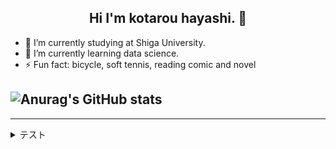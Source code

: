 <h2 align="center">Hi I'm kotarou hayashi. 👋</h2>

- 🔭 I’m currently studying at Shiga University.
- 🌱 I’m currently learning data science.
- ⚡ Fun fact: bicycle, soft tennis, reading comic and novel
<!-- - 👯 I’m looking to collaborate on ... -->
<!-- - 🤔 I’m looking for help with ... -->
<!-- - 💬 Ask me about ... -->
<!-- - 📫 How to reach me: ... -->
<!-- - 😄 Pronouns: ... -->

![Anurag's GitHub stats](https://github-readme-stats.vercel.app/api?username=Hayashikotarou&&show_icons=true&count_private=true&bg_color=303446&text_color=c6d0f5&icon_color=ca9ee6&title_color=81c8be)
---

---
<details>
<summary>テスト</summary><div> 
  
  - aaa 
  - bbb 
  - ccc 
  
</div></details>
